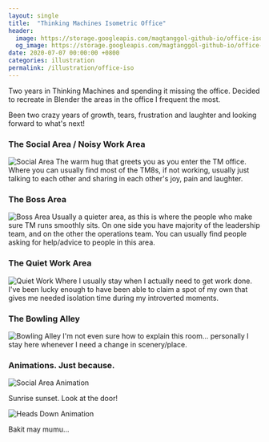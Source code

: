 ```yaml
---
layout: single
title:  "Thinking Machines Isometric Office"
header:
  image: https://storage.googleapis.com/magtanggol-github-io/office-iso/header.png
  og_image: https://storage.googleapis.com/magtanggol-github-io/office-iso/og_header.png
date: 2020-07-07 00:00:00 +0800
categories: illustration
permalink: /illustration/office-iso
---
```


Two years in Thinking Machines and spending it missing the office. 
Decided to recreate in Blender the areas in the office I frequent the most.

Been two crazy years of growth, tears, frustration and laughter and looking forward to what's next!

### The Social Area / Noisy Work Area
![Social Area](https://storage.googleapis.com/magtanggol-github-io/office-iso/social-area.png)
The warm hug that greets you as you enter the TM office. Where you can usually find most of the TM8s, if not working, usually just talking to each other and sharing in each other's joy, pain and laughter.

### The Boss Area
![Boss Area](https://storage.googleapis.com/magtanggol-github-io/office-iso/boss-area.png)
Usually a quieter area, as this is where the people who make sure TM runs smoothly sits. On one side you have majority of the leadership team, and on the other the operations team. You can usually find people asking for help/advice to people in this area.  

### The Quiet Work Area
![Quiet Work](https://storage.googleapis.com/magtanggol-github-io/office-iso/heads-down-area.png)
Where I usually stay when I actually need to get work done. I've been lucky enough to have been able to claim a spot of my own that gives me needed isolation time during my introverted moments.

### The Bowling Alley
![Bowling Alley](https://storage.googleapis.com/magtanggol-github-io/office-iso/bowling-alley.png)
I'm not even sure how to explain this room... personally I stay here whenever I need a change in scenery/place.

### Animations. Just because.
![Social Area Animation](https://storage.googleapis.com/magtanggol-github-io/office-iso/social-anim.gif)

Sunrise sunset. Look at the door!

![Heads Down Animation](https://storage.googleapis.com/magtanggol-github-io/office-iso/heads-down-anim.gif)

Bakit may mumu...